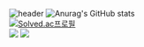 ![header](https://capsule-render.vercel.app/api?type=cylinder&color=auto&height=500&section=header&text=gunggme'sgithub%20render&fontSize=90)
![Anurag's GitHub stats](https://github-readme-stats.vercel.app/api?username=gunggme&theme=dark&show_icons=true)
<br/>[![Solved.ac프로필](http://mazassumnida.wtf/api/generate_badge?boj=gunggme)](https://solved.ac/gunggme)
<br/><img src="https://img.shields.io/badge/C%23-CSharp-black"/> <img src="https://img.shields.io/badge/Unity-000000?style=flat-square&logo=Unity&logoColor=white"/>
